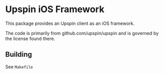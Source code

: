 # Upspin iOS Framework

This package provides an Upspin client as an iOS framework.

The code is primarily from github.com/upspin/upspin and is governed by the license found there.

## Building

See `Makefile`